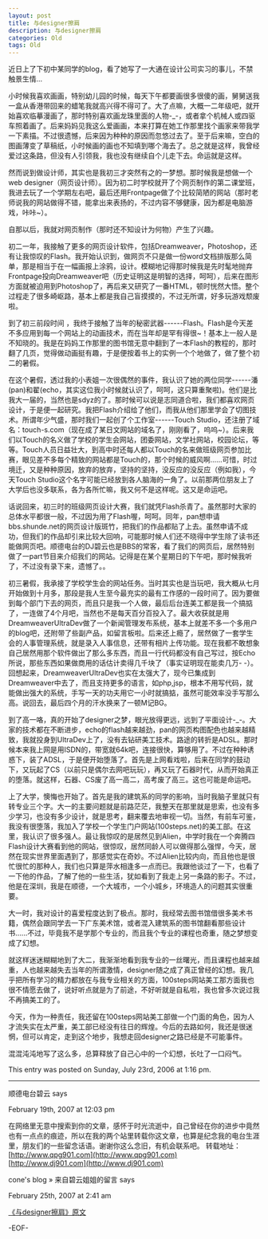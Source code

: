 ```yaml
---
layout: post
title: 与designer擦肩
description: 与designer擦肩
categories: Old
tags: Old
---
```

近日上了下初中某同学的blog，看了她写了一大通在设计公司实习的事儿，不禁触景生情...

小时候我喜欢画画，特别幼儿园的时候，每天下午都要画很多很傻的画，舅舅送我一盒从香港带回来的蜡笔我就高兴得不得可了。大了点嘛，大概一二年级吧，就开始喜欢临摹漫画了，那时特别喜欢画龙珠里面的人物-\_-，或者拿个机械人或四驱车照着画了。后来妈妈见我这么爱画画，本来打算在她工作那里找个画家来带我学一下素描。不过很遗憾，后来因为种种的原因而忽悠过去了。至于后来嘛，空白的图画薄变了草稿纸，小时候画的画也不知填到哪个海去了。总之就是这样，我曾经爱过这条路，但没有人引领我，我也没有继续自个儿走下去。命运就是这样。

然而说到做设计师，其实也是我初三才突然有之的一梦想。那时候我是想做一个web designer（网页设计师）。因为初二时学校就开了个网页制作的第二课堂班，我进去玩了一个学期左右吧，最后还用Frontpage做了个比较简陋的网站（那时老师说我的网站做得不错，能拿出来表扬的，不过内容不够健康，因为都是电脑游戏，咔咔~）。

自那以后，我就对网页制作（那时还不知设计为何物）产生了兴趣。

初二一年，我接触了更多的网页设计软件，包括Dreamweaver，Photoshop，还有让我惊叹的Flash。我开始认识到，做网页不只是做一份word文档排版那么简单，那是相当于在一幅画报上涂鸦，设计。模糊地记得那时候我是先时髦地抛弃Frontpage投向Dreamweaver吧（历史证明这是明智的选择，呵呵），后来在图形方面就被迫用到Photoshop了，再后来又研究了一番HTML，顿时恍然大悟。整个过程走了很多崎岖路，基本上都是我自己盲摸摸的，不过无所谓，好多玩游戏颓废啦。

到了初三前段时间 ，我终于接触了当年的秘密武器------Flash。Flash是今天差不多应用到每一个网站上的动画技术，而在当年却是罕有得很~！基本上一般人是不知晓的。我是在妈妈工作那里的图书馆无意中翻到了一本Flash的教程的，那时翻了几页，觉得做动画挺有趣，于是便按着书上的实例一个个地做了，做了整个初二的暑假。

在这个暑假，透过我的小表姐一次很偶然的事件，我认识了她的两位同学------潘(pan)和翟(echo，其实这位我小时候就认识了，呵呵，这只算重聚啦)。他们是比我大一届的，当然也是sdyz的了。那时候可以说是志同道合啦，我们都喜欢网页设计，于是便一起研究。我把Flash介绍给了他们，而我从他们那里学会了切图技术。所谓年少气盛，那时我们一起创了个工作室------Touch Studio，还注册了域名：touch-s.com（现在成了某日文网站的域名了，刚刚看了，呜呜~）。后来我们以Touch的名义做了学校的学生会网站，团委网站，文学社网站，校园论坛，等等。Touch人员日益壮大，到高中时还每人都以Touch的名来做班级网页参加比赛，眼见差不多每个精致的网站都是Touch的，那个时候的威风啊......可惜，时过境迁，又是种种原因，放弃的放弃，坚持的坚持，没反应的没反应（例如我），今天Touch Studio这个名字可能已经放到各人脑海的一角了。以前那两位朋友上了大学后也没多联系，各为各所忙嘛，我又何不是这样呢。这又是命运吧。

话说回来，初三时的班级网页设计大赛，我们就凭Flash杀青了。虽然那时大家的总体水平都很一般，不过因为用了Flash喔，呵呵。同年，pan想申请bbs.shunde.net的网页设计版斑竹，把我们的作品都贴了上去。虽然申请不成功，但我们的作品却引来比较大回响，可能那时候人们还不晓得中学生除了读书还能做网页吧。顺德电台的DJ碧云也是BBS的常客，看了我们的网页后，居然特别做了一part节目来介绍我们的网站。记得是在某个星期日的下午吧，那时候我听了，不过没有录下来，遗憾了。。

初三暑假，我承接了学校学生会的网站任务。当时其实也是当玩吧，我大概从七月开始做到十月多，那段是我人生至今最充实的最有工作感的一段时间了。因为要做到每个部门下去的网页，而且只是我一个人做，最后后台连美工都是我一个搞掂了，一连做了4个月吧，当然也不是每天百分百投入了。最大收获就是用DreamweaverUltraDev做了一个新闻管理发布系统，基本上就差不多一个多用户的blog吧，还附带了些副产品，如留言板啦。后来还上瘾了，居然做了一套学生会的人事管理系统，就是录入人事信息，还带有相片上传功能。现在我都不敢想象自己居然用那个软件做出了那么多东西，而且一行代码都没有自己写过，按Echo所说，那些东西如果做商用的话估计卖得几千块了（事实证明现在能卖几万- -）。回想起来，DreamweaverUltraDev也实在太强大了，现今已集成到Dreamweaver中去了，而且支持更多的语言，如php,jsp，根本不用写代码，就能做出强大的系统，手写一天的功夫用它一小时就搞掂，虽然可能效率没手写那么高。说回去，最后四个月的汗水换来了一顿M记BG。

到了高一咯，真的开始了designer之梦，眼光放得更远，远到了平面设计-\_-。大家的技术都在不断进步，echo的flash越来越劲，pan的网页构图配色也越来越精致，我就投身到UltraDev上了，没有去钻研美工技术。路途的转折是ADSL。那时候本来我上网是用ISDN的，带宽就64k吧，连接很快，算够用了。不过在种种诱惑下，装了ADSL，于是便开始堕落了。首先是上网看戏啦，后来在同学的鼓动下，又玩起了CS（以前只是偶尔去网吧玩玩），再又玩了石器时代，从而开始真正的堕落。就这样，石器、CS废了高一高二，高考废了高三。这也可能是命运吧。

上了大学，懊悔也开始了。首先是我的建筑系的同学的影响，当时我脑子里就只有转专业三个字。大一的主要问题就是前路茫茫，我整天在那里就是思索，也没有多少学习，也没有多少设计，就是思考，翻来覆去地审视一切。当然，有前车可鉴，我没有很堕落，我加入了学校一个学生门户网站(100steps.net)的美工部。在这里，我认识了很多强人。最让我惊叹的是居然见到Alien，中学时我在一个奔腾四Flash设计大赛看到他的网站，很惊叹，居然同龄人可以做得那么强悍，今天，居然在现实世界里面遇到了，那感觉实在奇妙。不过Alien比较内向，而且他也是很忙很忙的那种人，我们也只算是萍水相逢多一点而已。我跟他谈过了一下，也看了一下他的作品，了解了他的一些生活，犹如看到了我走上另一条路的影子。不过，他是在深圳，我是在顺德，一个大城市，一个小城乡，环境造人的问题其实很重要。

大一时，我对设计的喜爱程度达到了极点。那时，我经常去图书馆借很多美术书籍，偶然会跟同学去一下广东美术馆，或者混入建筑系的图书馆翻看那些设计书......不过，毕竟我不是学那个专业的，而且我个专业的课程也奇重，随之梦想变成了幻想。

就这样迷迷糊糊地到了大二，我渐渐地看到我专业的一丝曙光，而且课程也越来越重，人也越来越失去当年的所谓激情，designer随之成了真正曾经的幻想。我几乎把所有学习的精力都放在与我专业相关的方面，100steps网站美工那方面我也很不情愿去做了，说好听点就是为了前途，不好听就是自私啦，我也曾多次说过我不再搞美工的了。

今天，作为一种责任，我还留在100steps网站美工部做一个门面的角色，因为人才流失实在太严重，美工部已经没有往日的辉煌。今后的去路如何，我还是很迷惘，但可以肯定，走到这个地步，我想走回designer之路已经是不可能事件。

混混沌沌地写了这么多，总算释放了自己心中的一个幻想，长吐了一口闷气。

This entry was posted on Sunday, July 23rd, 2006 at 1:16 pm.

---

顺德电台碧云 says 

February 19th, 2007 at 12:03 pm

在网络里无意中搜索到你的文章，感怀于时光流逝中，自己曾经在你的进步中竟然也有一点点的痕迹，所以在我的两个站里转载你这文章，也算是纪念我的电台生涯里，朋友们的一些留念话语。谢谢你这么念旧，有机会联系吧。
转载地址：  
[http://www.qpg901.com](http://www.qpg901.com)  
[http://www.dj901.com](http://www.dj901.com)

cone's blog » 来自碧云姐姐的留言 says 

February 25th, 2007 at 2:41 am

[《与designer擦肩》原文](/2006/07/23/Bypass-Designer/)

-EOF-